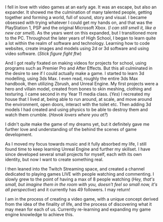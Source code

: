 I fell in love with video games at an early age. It was an escape, but also an expander. It showed me the culmination of many talented people, getting together and forming a world, full of sound, story and visual. I became obsessed with trying whatever I could get my hands on, and that was the PlayStation 1, PSP and the original Microsoft Xbox. (*I can still smell it, like a new car smell*). As the years went on this expanded, but I transitioned more to the PC. Throughout the later years of High School, I began to learn quite a lot within the realm of software and technology. Learning how to code websites, create images and models using 2d or 3d software and using video software. (*Stick figure fight ftw*)

And I got really fixated on making videos for projects for school, using programs such as Premier Pro and After Effects. But this all culminated in the desire to see if I could actually make a game. I started to learn 3d modelling, using 3ds Max. I even read, roughly the entire 3ds Max handbook, then utilizing Zbrush, and Unreal Engine. My first projects were a hero and villain model, created from bones to skin meshing, clothing and texturing. I came second in my Year 11 media class. (*Yes*) I recreated my house that I lived at, being able to run around, at scale, and move around the environment, open doors, interact with the toilet etc. Then adding 3d models I had created and using physics to be able to destroy them and watch them crumble. (*Havok lovers where you at?*)

I didn't quite make the game of my dreams yet, but it definitely gave me further love and understanding of the behind the scenes of game development.

As I moved my focus towards music and it fully absorbed my life, I still found time to keep learning Unreal Engine and further my skillset. I have since developed several small projects for myself, each with its own identity, but now I want to create something real.

I then leaned into the Twitch Streaming space, and created a channel dedicated to playing games LIVE with people watching and commenting. I slowly grew to the point of having a max of 8 people watching (*Hey, that's small, but imagine them in the room with you, doesn't feel so small now, it's all perspective*) and it currently has 49 followers. I may return!

I am in the process of creating a video game, with a unique concept derived from the idea of the finality of life, and the process of discovering what it may mean for each of us. Currently re-learning and expanding my game engine knowledge to achieve this.
